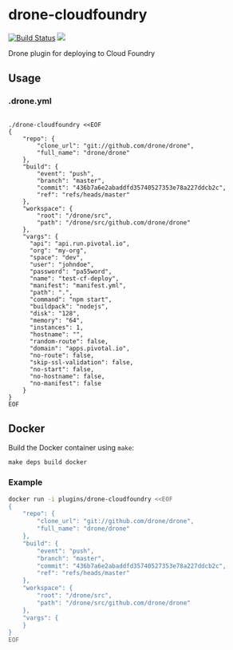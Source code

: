 # drone-cloudfoundry

[![Build Status](http://beta.drone.io/api/badges/drone-plugins/drone-cloudfoundry/status.svg)](http://beta.drone.io/drone-plugins/drone-cloudfoundry)
[![](https://badge.imagelayers.io/plugins/drone-cloudfoundry:latest.svg)](https://imagelayers.io/?images=plugins/drone-cloudfoundry:latest 'Get your own badge on imagelayers.io')

Drone plugin for deploying to Cloud Foundry

## Usage

### .drone.yml
```yml

```

```
./drone-cloudfoundry <<EOF
{
    "repo": {
        "clone_url": "git://github.com/drone/drone",
        "full_name": "drone/drone"
    },
    "build": {
        "event": "push",
        "branch": "master",
        "commit": "436b7a6e2abaddfd35740527353e78a227ddcb2c",
        "ref": "refs/heads/master"
    },
    "workspace": {
        "root": "/drone/src",
        "path": "/drone/src/github.com/drone/drone"
    },
    "vargs": {
      "api": "api.run.pivotal.io",
      "org": "my-org",
      "space": "dev",
      "user": "johndoe",
      "password": "pa55word",
      "name": "test-cf-deploy",
      "manifest": "manifest.yml",
      "path": ".",
      "command": "npm start",
      "buildpack": "nodejs",
      "disk": "128",
      "memory": "64",
      "instances": 1,
      "hostname": "",
      "random-route": false,
      "domain": "apps.pivotal.io",
      "no-route": false,
      "skip-ssl-validation": false,
      "no-start": false,
      "no-hostname": false,
      "no-manifest": false
    }
}
EOF
```

## Docker

Build the Docker container using `make`:

```
make deps build docker
```

### Example

```sh
docker run -i plugins/drone-cloudfoundry <<EOF
{
    "repo": {
        "clone_url": "git://github.com/drone/drone",
        "full_name": "drone/drone"
    },
    "build": {
        "event": "push",
        "branch": "master",
        "commit": "436b7a6e2abaddfd35740527353e78a227ddcb2c",
        "ref": "refs/heads/master"
    },
    "workspace": {
        "root": "/drone/src",
        "path": "/drone/src/github.com/drone/drone"
    },
    "vargs": {
    }
}
EOF
```
